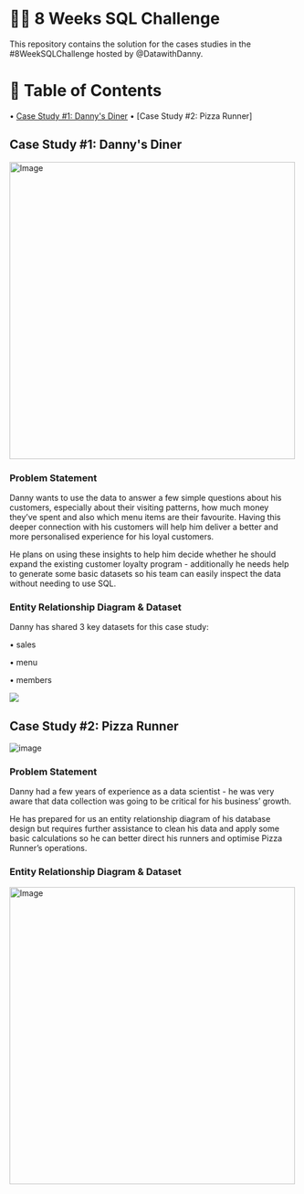 # 📣📣 8 Weeks SQL Challenge

This repository contains the solution for the cases studies in the #8WeekSQLChallenge hosted by @DatawithDanny. 

# 📖 Table of Contents 

• [Case Study #1: Danny's Diner](#case-study-1-dannys-diner)
• [Case Study #2: Pizza Runner]

## Case Study #1: Danny's Diner 

<img src="https://user-images.githubusercontent.com/81607668/127727503-9d9e7a25-93cb-4f95-8bd0-20b87cb4b459.png" alt="Image" width="500" height="520">

### Problem Statement 

Danny wants to use the data to answer a few simple questions about his customers, especially about their visiting patterns, how much money they’ve spent and also which menu items are their favourite. Having this deeper connection with his customers will help him deliver a better and more personalised experience for his loyal customers.

He plans on using these insights to help him decide whether he should expand the existing customer loyalty program - additionally he needs help to generate some basic datasets so his team can easily inspect the data without needing to use SQL.

### Entity Relationship Diagram & Dataset

Danny has shared 3 key datasets for this case study:

• sales

• menu

• members

<img src="https://user-images.githubusercontent.com/80718915/152446767-9f7a2447-e0ca-4bc2-8573-5cee008fcba1.png">

## Case Study #2: Pizza Runner

![image](https://user-images.githubusercontent.com/80718915/152455319-e894bc25-ca78-4f63-afbe-5d8a194b727d.png)

### Problem Statement 

Danny had a few years of experience as a data scientist - he was very aware that data collection was going to be critical for his business’ growth.

He has prepared for us an entity relationship diagram of his database design but requires further assistance to clean his data and apply some basic calculations so he can better direct his runners and optimise Pizza Runner’s operations.

### Entity Relationship Diagram & Dataset

<img src = "https://user-images.githubusercontent.com/80718915/152455634-42280069-4891-4a88-b6bd-5a6232de5c0f.png"  alt="Image" width="500" height="520">
